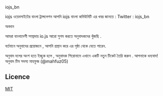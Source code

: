 iojs_bn

iojs ওয়েবসাইটের বাংলা ট্রান্সলেশন 
আপনি iojs বাংলা কমিউনিটি এর খবর জানতে :
Twitter : iojs_bn

অবদান

আমরা বাংলাদেশী সম্প্রদায় io.js আরো  সুগম করতে অনুবাদকদের  খুঁজছি .

বর্তমানে অনুবাদের প্রয়োজনে , আপনি প্রস্থান করে এর পৃষ্ঠা থেকে যেতে পারেন.

অনুবাদ দলের অংশ হতে ইচ্ছুক হলে ,  অনুবাদক  শিরোনামে  এখানে একটি নতুন টিকেট তৈরি করুন . আপনাকে ধন্যবাদ!
অনুবাদ টিম সদস্য
মাহফুজ (@mahfuz05)


## Licence

[MIT](https://tldrlegal.com/license/mit-license)
